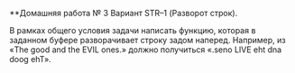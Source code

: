 **Домашняя работа № 3 Вариант STR–1 (Разворот строк).

В рамках общего условия задачи написать функцию, которая в заданном буфере разворачивает строку задом наперед. Например, из
«The good and the EVIL ones.» должно получиться «.seno LIVE eht dna doog ehT».
